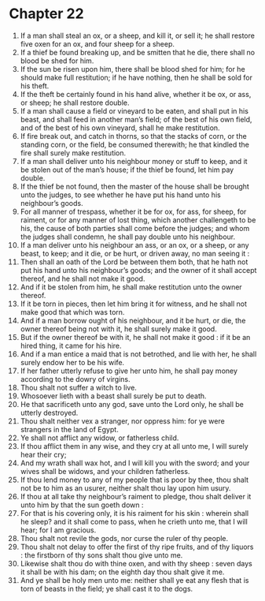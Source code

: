 # Chapter 22

1. If a man shall steal an ox, or a sheep, and kill it, or sell it; he shall restore five oxen for an ox, and four sheep for a sheep.
2. If a thief be found breaking up, and be smitten that he die, there shall no blood be shed for him.
3. If the sun be risen upon him, there shall be blood shed for him; for he should make full restitution; if he have nothing, then he shall be sold for his theft.
4. If the theft be certainly found in his hand alive, whether it be ox, or ass, or sheep; he shall restore double.
5. If a man shall cause a field or vineyard to be eaten, and shall put in his beast, and shall feed in another man’s field; of the best of his own field, and of the best of his own vineyard, shall he make restitution.
6. If fire break out, and catch in thorns, so that the stacks of corn, or the standing corn, or the field, be consumed therewith; he that kindled the fire shall surely make restitution.
7. If a man shall deliver unto his neighbour money or stuff to keep, and it be stolen out of the man’s house; if the thief be found, let him pay double.
8. If the thief be not found, then the master of the house shall be brought unto the judges, to see whether he have put his hand unto his neighbour’s goods.
9. For all manner of trespass, whether it be for ox, for ass, for sheep, for raiment, or for any manner of lost thing, which another challengeth to be his, the cause of both parties shall come before the judges; and whom the judges shall condemn, he shall pay double unto his neighbour.
10. If a man deliver unto his neighbour an ass, or an ox, or a sheep, or any beast, to keep; and it die, or be hurt, or driven away, no man seeing it :
11. Then shall an oath of the Lord be between them both, that he hath not put his hand unto his neighbour’s goods; and the owner of it shall accept thereof, and he shall not make it good.
12. And if it be stolen from him, he shall make restitution unto the owner thereof.
13. If it be torn in pieces, then let him bring it for witness, and he shall not make good that which was torn.
14. And if a man borrow ought of his neighbour, and it be hurt, or die, the owner thereof being not with it, he shall surely make it good.
15. But if the owner thereof be with it, he shall not make it good : if it be an hired thing, it came for his hire.
16. And if a man entice a maid that is not betrothed, and lie with her, he shall surely endow her to be his wife.
17. If her father utterly refuse to give her unto him, he shall pay money according to the dowry of virgins.
18. Thou shalt not suffer a witch to live.
19. Whosoever lieth with a beast shall surely be put to death.
20. He that sacrificeth unto any god, save unto the Lord only, he shall be utterly destroyed.
21. Thou shalt neither vex a stranger, nor oppress him: for ye were strangers in the land of Egypt.
22. Ye shall not afflict any widow, or fatherless child.
23. If thou afflict them in any wise, and they cry at all unto me, I will surely hear their cry;
24. And my wrath shall wax hot, and I will kill you with the sword; and your wives shall be widows, and your children fatherless.
25. If thou lend money to any of my people that is poor by thee, thou shalt not be to him as an usurer, neither shalt thou lay upon him usury.
26. If thou at all take thy neighbour’s raiment to pledge, thou shalt deliver it unto him by that the sun goeth down :
27. For that is his covering only, it is his raiment for his skin : wherein shall he sleep? and it shall come to pass, when he crieth unto me, that I will hear; for I am gracious.
28. Thou shalt not revile the gods, nor curse the ruler of thy people.
29. Thou shalt not delay to offer the first of thy ripe fruits, and of thy liquors : the firstborn of thy sons shalt thou give unto me.
30. Likewise shalt thou do with thine oxen, and with thy sheep : seven days it shall be with his dam; on the eighth day thou shalt give it me.
31. And ye shall be holy men unto me: neither shall ye eat any flesh that is torn of beasts in the field; ye shall cast it to the dogs.

